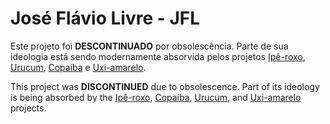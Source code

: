 José Flávio Livre - JFL
=====

Este projeto foi **DESCONTINUADO** por obsolescência. Parte de sua ideologia está sendo modernamente absorvida pelos projetos [Ipê-roxo](http://joseflavio.com/iperoxo), [Urucum](http://joseflavio.com/urucum), [Copaíba](http://joseflavio.com/copaiba) e [Uxi-amarelo](http://joseflavio.com/uxiamarelo).

This project was **DISCONTINUED** due to obsolescence. Part of its ideology is being absorbed by the [Ipê-roxo](http://joseflavio.com/iperoxo), [Copaíba](http://joseflavio.com/copaiba), [Urucum](http://joseflavio.com/urucum), and [Uxi-amarelo](http://joseflavio.com/uxiamarelo) projects.
